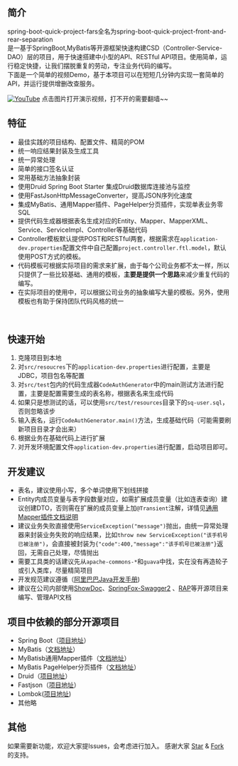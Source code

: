 
## 简介
spring-boot-quick-project-fars全名为spring-boot-quick-project-front-and-rear-separation  
是一基于SpringBoot,MyBatis等开源框架快速构建CSD（Controller-Service-DAO）层的项目，用于快速搭建中小型的API、RESTful API项目。使用简单，运行稳定快捷，让我们摆脱重复的劳动，专注业务代码的编写。  
下面是一个简单的视频Demo，基于本项目可以在短短几分钟内实现一套简单的API，并运行提供增删改查服务。    

[![YouTube](http://blogimg.chenhaoxiang.cn/18-9-3/22718315.jpg)](https://youtu.be/_I4PSA4obPs)
点击图片打开演示视频，打不开的需要翻墙~~  

## 特征
- 最佳实践的项目结构、配置文件、精简的POM 
- 统一响应结果封装及生成工具 
- 统一异常处理
- 简单的接口签名认证
- 常用基础方法抽象封装
- 使用Druid Spring Boot Starter 集成Druid数据库连接池与监控
- 使用FastJsonHttpMessageConverter，提高JSON序列化速度
- 集成MyBatis、通用Mapper插件、PageHelper分页插件，实现单表业务零SQL
- 提供代码生成器根据表名生成对应的Entity、Mapper、MapperXML、Service、ServiceImpl、Controller等基础代码
- Controller模板默认提供POST和RESTful两套，根据需求在```application-dev.properties```配置文件中自己配置`project.controller.ftl.model`，默认使用POST方式的模板。
- 代码模板可根据实际项目的需求来扩展，由于每个公司业务都不太一样，所以只提供了一些比较基础、通用的模板，**主要是提供一个思路**来减少重复代码的编写。
- 在实际项目的使用中，可以根据公司业务的抽象编写大量的模板。另外，使用模板也有助于保持团队代码风格的统一 

 
## 快速开始
1. 克隆项目到本地
2. 对```src/resoucres```下的```application-dev.properties```进行配置，主要是JDBC，项目包名等配置
3. 对```src/test```包内的代码生成器```CodeAuthGenerator```中的main测试方法进行配置，主要是配置需要生成的表名称，根据表名来生成代码
4. 如果只是想测试的话，可以使用```src/test/resources```目录下的```sq-user.sql```，否则忽略该步
5. 输入表名，运行```CodeAuthGenerator.main()```方法，生成基础代码（可能需要刷新项目目录才会出来）
6. 根据业务在基础代码上进行扩展
7. 对开发环境配置文件```application-dev.properties```进行配置，启动项目即可。

## 开发建议
- 表名，建议使用小写，多个单词使用下划线拼接
- Entity内成员变量与表字段数量对应，如需扩展成员变量（比如连表查询）建议创建DTO，否则需在扩展的成员变量上加```@Transient```注解，详情见[通用Mapper插件文档说明](https://mapperhelper.github.io/docs/2.use/)
- 建议业务失败直接使用```ServiceException("message")```抛出，由统一异常处理器来封装业务失败的响应结果，比如```throw new ServiceException("该手机号已被注册")```，会直接被封装为```{"code":400,"message":"该手机号已被注册"}```返回，无需自己处理，尽情抛出
- 需要工具类的话建议先从```apache-commons-*```和```guava```中找，实在没有再造轮子或引入类库，尽量精简项目
- 开发规范建议遵循（[阿里巴巴Java开发手册](https://github.com/alibaba/p3c))
- 建议在公司内部使用[ShowDoc](https://github.com/star7th/showdoc)、[SpringFox-Swagger2](https://github.com/springfox/springfox) 、[RAP](https://github.com/thx/RAP)等开源项目来编写、管理API文档
 
## 项目中依赖的部分开源项目
- Spring Boot（[项目地址](https://github.com/spring-projects/spring-boot)）
- MyBatis（[文档地址](http://www.mybatis.org/mybatis-3/zh/index.html)）
- MyBatisb通用Mapper插件（[文档地址](https://mapperhelper.github.io/docs/)）
- MyBatis PageHelper分页插件（[文档地址](https://pagehelper.github.io/)）
- Druid（[项目地址](https://github.com/alibaba/druid)）
- Fastjson（[项目地址](https://github.com/alibaba/fastjson)）
- Lombok([项目地址](https://github.com/rzwitserloot/lombok))
- 其他略

## 其他
如果需要新功能，欢迎大家提Issues，会考虑进行加入。
感谢大家 [Star](https://github.com/chenhaoxiang/spring-boot-quick-project-all/stargazers) & [Fork](https://github.com/chenhaoxiang/spring-boot-quick-project-all/network/members) 的支持。

